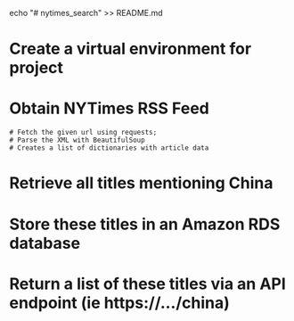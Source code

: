 echo "# nytimes_search" >> README.md

# Create a virtual environment for project

# Obtain NYTimes RSS Feed
    # Fetch the given url using requests;
    # Parse the XML with BeautifulSoup   
    # Creates a list of dictionaries with article data

# Retrieve all titles mentioning China

# Store these titles in an Amazon RDS database

# Return a list of these titles via an API endpoint (ie https://.../china)
